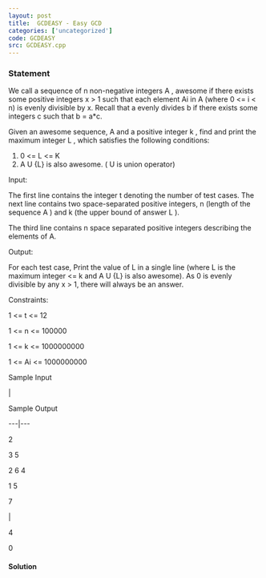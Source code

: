 ```yaml
---
layout: post
title:  GCDEASY - Easy GCD
categories: ['uncategorized']
code: GCDEASY
src: GCDEASY.cpp
---
```


### **Statement**

We call a sequence of n non-negative integers A , awesome if there exists
some positive integers x > 1 such that each element Ai in A (where 0
<= i < n) is evenly divisible by x. Recall that a evenly divides
b if there exists some integers c such that b = a*c.

Given an awesome sequence, A and a positive integer k , find and print
the maximum integer L , which satisfies the following conditions:

  1. 0 <= L <= K
  2. A U {L} is also awesome. ( U is union operator)

Input:

The first line contains the integer t denoting the number of test cases.
The next line contains two space-separated positive integers, n (length of
the sequence A ) and k (the upper bound of answer L ).

The third line contains n space separated positive integers describing the
elements of A.

Output:

For each test case, Print the value of L in a single line (where L is
the maximum integer  <= k and A U {L} is also awesome). As 0 is evenly
divisible by any x > 1, there will always be an answer.

Constraints:

1 <= t <= 12

1 <= n <= 100000

1 <= k <= 1000000000

1 <= Ai <= 1000000000

Sample Input

|

Sample Output  
  
---|---  
  
2

3 5

2 6 4

1 5

7

|

4

0



#### **Solution**



